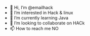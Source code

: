 - 👋 Hi, I’m @emailhack
- 👀 I’m interested in Hack & linux
- 🌱 I’m currently learning Java 
- 💞️ I’m looking to collaborate on HACk
- 📫 How to reach me    NO

<!---
emailhack
